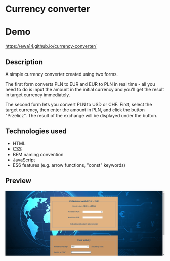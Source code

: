 # Currency converter
# Demo
https://ewa14.github.io/currency-converter/
## Description
A simple currency converter created using two forms. 

The first form converts PLN to EUR and EUR to PLN in real time - all you need to do is input the amount in the initial currency and you'll get the result in target currency immediately.

The second form lets you convert PLN to USD or CHF. First, select the target currency, then enter the amount in PLN,  and click the button "Przelicz". The result of the exchange will be displayed under the button.
## Technologies used
- HTML
- CSS
- BEM naming convention
- JavaScript
- ES6 features (e.g. arrow functions, "const" keywords)
## Preview
![Currency converter preview](images/currency-converter-preview.gif)